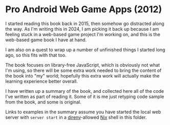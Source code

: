  # Pro Android Web Game Apps (2012)

I started reading this book back in 2015, then somehow go distracted along the
way. As I'm writing this in 2024, I am picking it back up because I am feeling
stuck in a web-based game project I'm working on, and this is the web-based
game book I have at hand.

I am also on a quest to wrap up a number of unfinished things I started long
ago, so this fits with that too.

The book focuses on library-free JavaScript, which is obviously not what I'm
using, so there will be some extra work needed to bring the content of the book
into "my" world; hopefully this extra work will actually make the learning
experience better overall.

I have written up a summary of the book, and collected here all of the code
I've written as part of reading it. Some of it is me just retyping code sample
from the book, and some is original.

Links to examples in the summary assume you have started the local web server
with `server start` in a [direnv]-allowed [Nix] shell in this folder.

[direnv]: https://direnv.net
[Nix]: https://nixos.org/download/
